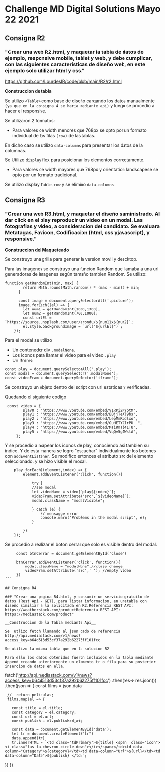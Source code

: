 # Challenge MD Digital Solutions Mayo 22 2021

## Consigna R2

### "Crear una web R2.html, y maquetar la tabla de datos de ejemplo, responsive mobile, tablet y web, y debe cumplicar, con las siguientes caracteristicas de diseño web, en este ejemplo solo utilizar html y css."

https://github.com/LourdesIR/code/blob/main/R2/r2.html

**Construccion de tabla**

Se utilizo `<Table>` como base de diseño cargando los datos manualmente `(ya que en la consigna 4 se haria mediante api)` y luego se procedio a hacer el responsive.

Se utilizaron 2 formatos:

- Para valores de width menores que 768px se opto por un formato individual de las filas `(row)` de las tablas.

En dicho caso se utilizo `data-columns` para presentar los datos de la columnas.

Se Utilizo `display` flex para posicionar los elementos correctamente.

- Para valores de width mayores que 768px y orientation landscapese se opto por un formato tradicional.

Se utilizo display `Table-row` y se elimino `data-columns`

## Consigna R3

### "Crear una web R3.html, y maquetar el diseño suministrado. Al dar click en el play reproducir un video en un modal. Las fotografias y video, a consideracion del candidato. Se evaluara Metatagas, Favicon, Codificacion (html, css yjavascript), y responsive."

**Construccion del Maqueteado**

Se construyo una grilla para generar la version movil y descktop.

Para las imagenes se construyo una funcion Random que llamaba a una url generadoras de imagenes según tamaño tambien Random. Se utilizo:

```
function getRandomInt(min, max) {
        return Math.round(Math.random() * (max - min)) + min;
      }

      const image = document.querySelectorAll('.picture');
      image.forEach((el) => {
        let num1 = getRandomInt(1000,1300);
        let num2 = getRandomInt(700,1000);
        const urlEl = `https://source.unsplash.com/user/erondu/${num1}x${num2}`;
        el.style.backgroundImage = `url("${urlEl}")`;
    });

```

Para el modal se utilizo

- Un contenedor div `.modalNone`.
- Los iconos para llamar el video para el video `.play`
- Un Iframe

```
const play = document.querySelectorAll('.play');
const modal = document.querySelector('.modalNone');
const videoFram = document.querySelector('iframe');

```

Se construyo un objeto dentro del script con url estaticas y verificadas.

Quedando el siguiente codigo

```
 const video = {
        play0 : "https://www.youtube.com/embed/V1RPi2MYptM",
        play1 : "https://www.youtube.com/embed/BBjjTeAl9bs",
        play2 : "https://www.youtube.com/embed/LepMmRUdlxo",
        play3 : "https://www.youtube.com/embed/OuHETYCIrPU  ",
        play4 : "https://www.youtube.com/embed/MTiRmTi41TU",
        play5 : "https://www.youtube.com/embed/VqQv5g1WslA",
     };
```

Y se procedio a mapear los iconos de play, conociendo asi tambien su indice. Y de esta manera se logro "escuchar" individualmente los botones con `addEventListener`. Se modifico entonces el atributo src del elemento seleccionado. y se hizo visible el modal.

```
    play.forEach((element,index) => {
        element.addEventListener('click', function(){

            try {
            //see modal
            let videoName = video[`play${index}`];
            videoFram.setAttribute('src',`${videoName}`);
            modal.className = "modalVisible";

            } catch (e) {
                // mensagge error
                console.warn('Problems in the modal script', e);
            }

        })
    });
```

Se procedio a realizar el boton cerrar que solo es visible dentro del modal.

```
     const btnCerrar = document.getElementById('close')

     btnCerrar.addEventListener('click', function(){
         modal.className = "modalNone";//class change
         videoFram.setAttribute('src',' '); //empty video
     })
´´´

## Consigna R4

### "Crear una pagina R4.html, y consumir un servicio gratuito de datos (Rest Api - GET), para listar informacion, en unatabla con diseño similiar a la solicitada en R2.Referencia REST API: https://weatherstack.com/productReferencia REST API: https://mediastack.com/product"

__Construccion de la Tabla mediante Api__

Se  utlizo fetch llamando al json dado de referencia
http://api.mediastack.com/v1/news?access_key=b64d513d53cf37a292b62275ff101fcc

Se utilizo la misma tabla que en la solucion R2

Para ello los datos obtenidos fueron incluidos en la tabla mediante Append creando anteriormente un elemento tr o fila para su posterior insercion de datos en ella.

```

fetch('http://api.mediastack.com/v1/news?access_key=b64d513d53cf37a292b62275ff101fcc')
.then(res=> res.json())
.then(json =>
{
const films = json.data;

     //  return peliculas;
     films.map(el => {

       const title = el.title;
       const category = el.category;
       const url = el.url;
       const publish = el.published_at;

       const data = document.getElementById('data');
       let tr = document.createElement("tr")
       data.append(tr)
       tr.innerHTML = `<td class="tdPrimary">${title} <span  class="icon"><i class="fas fa-chevron-circle-down"></i></span></td><td data-column="Category">${category}</td><td data-column="Url">${url}</td><td data-column="Date">${publish} </td>`;

})
})

```

```
